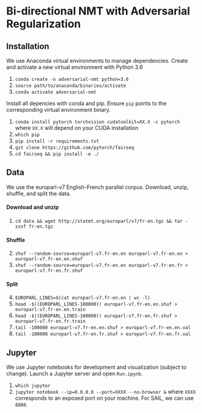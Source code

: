 # Bi-directional NMT with Adversarial Regularization

## Installation

We use Anaconda virtual environments to manage dependencies. Create and activate a new virtual environment with Python 3.6
1. `conda create -n adversarial-nmt python=3.6`
2. `source path/to/anaconda/binaries/activate`
3. `conda activate adversarial-nmt`

Install all depencies with conda and pip. Ensure `pip` points to the corresponding virtual environment binary. 
1. `conda install pytorch torchvision cudatoolkit=XX.X -c pytorch` where `XX.X` will depend on your CUDA installation
2. `which pip`
3. `pip install -r requirements.txt`
4. `git clone https://github.com/pytorch/fairseq`
5. `cd fairseq && pip install -e ./`

## Data

We use the europarl-v7 English-French parallel corpus. Download, unzip, shuffle, and split the data.

#### Download and unzip
1. `cd data && wget http://statmt.org/europarl/v7/fr-en.tgz && tar -xzvf fr-en.tgz`
#### Shuffle
2. `shuf --random-source=europarl-v7.fr-en.en europarl-v7.fr-en.en > europarl-v7.fr-en.en.shuf` 
3. `shuf --random-source=europarl-v7.fr-en.en europarl-v7.fr-en.fr > europarl-v7.fr-en.fr.shuf`
#### Split 
4. `EUROPARL_LINES=$(cat europarl-v7.fr-en.en | wc -l)`
5. `head -$((EUROPARL_LINES-100000)) europarl-v7.fr-en.en.shuf > europarl-v7.fr-en.en.train`
6. `head -$((EUROPARL_LINES-100000)) europarl-v7.fr-en.fr.shuf > europarl-v7.fr-en.fr.train`
7. `tail -100000 europarl-v7.fr-en.en.shuf > europarl-v7.fr-en.en.val`
8. `tail -100000 europarl-v7.fr-en.fr.shuf > europarl-v7.fr-en.fr.val`

## Jupyter

We use Jupyter notebooks for development and visualization (subject to change). Launch a Jupyter server and open `Run.ipynb`.

1. `which jupyter`
2. `jupyter notebook --ip=0.0.0.0 --port=XXXX --no-browser &` where `XXXX` corresponds to an exposed port on your machine. For SAIL, we can use `8880`.
